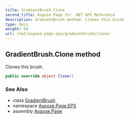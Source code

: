 ```yaml
---
title: GradientBrush.Clone
second_title: Aspose.Page for .NET API Reference
description: GradientBrush method. Clones this brush
type: docs
weight: 50
url: /net/aspose.page.eps/gradientbrush/clone/
---
```

## GradientBrush.Clone method

Clones this brush.

```csharp
public override object Clone()
```

### See Also

* class [GradientBrush](../)
* namespace [Aspose.Page.EPS](../../gradientbrush/)
* assembly [Aspose.Page](../../../)


